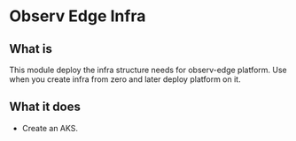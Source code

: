 # Observ Edge Infra

## What is

This module deploy the infra structure needs for observ-edge platform. Use when you create infra from zero and later deploy platform on it.

## What it does

- Create an AKS.
